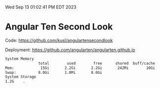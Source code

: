 Wed Sep 13 01:02:41 PM EDT 2023

# Angular Ten Second Look

Code: https://github.com/kusl/angulartensecondlook

Deployment: https://github.com/angularten/angularten.github.io

```bash
System Memory
               total        used        free      shared  buff/cache   available
Mem:            15Gi       2.2Gi       2.2Gi       242Mi        10Gi        12Gi
Swap:          8.0Gi       1.0Mi       8.0Gi
System Storage
1.2G	.
